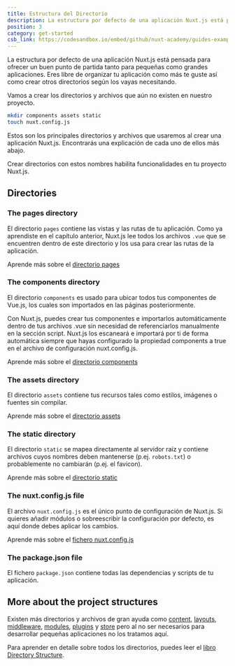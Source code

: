 ```yaml
---
title: Estructura del Directorio
description: La estructura por defecto de una aplicación Nuxt.js está pensada para ofrecer un buen punto de partida tanto para pequeñas como grandes aplicaciones. Eres libre de organizar tu aplicación como más te guste así como crear otros directorios según los vayas necesitando.
position: 3
category: get-started
csb_link: https://codesandbox.io/embed/github/nuxt-academy/guides-examples/tree/master/01_get_started/03_directory_structure?fontsize=14&hidenavigation=1&theme=dark
---
```


La estructura por defecto de una aplicación Nuxt.js está pensada para ofrecer un buen punto de partida tanto para pequeñas como grandes aplicaciones. Eres libre de organizar tu aplicación como más te guste así como crear otros directorios según los vayas necesitando.

Vamos a crear los directorios y archivos que aún no existen en nuestro proyecto.

```bash
mkdir components assets static
touch nuxt.config.js
```

Estos son los principales directorios y archivos que usaremos al crear una aplicación Nuxt.js. Encontrarás una explicación de cada uno de ellos más abajo.

<base-alert type="info">

Crear directorios con estos nombres habilita funcionalidades en tu proyecto Nuxt.js.

</base-alert>

## Directories

### The pages directory

El directorio `pages` contiene las vistas y las rutas de tu aplicación. Como ya aprendiste en el capítulo anterior, Nuxt.js lee todos los archivos `.vue` que se encuentren dentro de este directorio y los usa para crear las rutas de la aplicación.

<base-alert type="next">

Aprende más sobre el [directorio pages](/guides/directory-structure/pages)

</base-alert>

### The components directory

El directorio `components` es usado para ubicar todos tus componentes de Vue.js, los cuales son importados en las páginas posteriormente.

Con Nuxt.js, puedes crear tus componentes e importarlos automáticamente dentro de tus archivos .vue sin necesidad de referenciarlos manualmente en la sección script. Nuxt.js los escaneará e importará por ti de forma automática siempre que hayas configurado la propiedad components a true en el archivo de configuración nuxt.config.js.

<base-alert type="next">

Aprende más sobre el [directorio components](/guides/directory-structure/components)

</base-alert>

### The assets directory

El directorio `assets` contiene tus recursos tales como estilos, imágenes o fuentes sin compilar.

<base-alert type="next">

Aprende más sobre el [directorio assets](/guides/directory-structure/assets)

</base-alert>

### The static directory

El directorio `static` se mapea directamente al servidor raíz y contiene archivos cuyos nombres deben mantenerse (p.ej. `robots.txt`) o probablemente no cambiarán (p.ej. el favicon).

<base-alert type="next">

Aprende más sobre el [directorio static](/guides/directory-structure/static)

</base-alert>

### The nuxt.config.js file

El archivo `nuxt.config.js` es el único punto de configuración de Nuxt.js. Si quieres añadir módulos o sobreescribir la configuración por defecto, es aquí donde debes aplicar los cambios.

<base-alert type="next">

Aprende más sobre el [fichero nuxt.config.js](/guides/directory-structure/nuxt-config)

</base-alert>

### The package.json file

El fichero `package.json` contiene todas las dependencias y scripts de tu aplicación.

<app-modal>
  <code-sandbox  :src="csb_link"></code-sandbox>
</app-modal>

## More about the project structures

Existen más directorios y archivos de gran ayuda como [content](/guides/directory-structure/content), [layouts](/guides/directory-structure/layouts), [middleware](/guides/directory-structure/middleware), [modules](/guides/directory-structure/modules), [plugins](/guides/directory-structure/plugins) y [store](/guides/directory-structure/store) pero al no ser necesarios para desarrollar pequeñas aplicaciones no los tratamos aquí.

<base-alert type="next">

Para aprender en detalle sobre todos los directorios, puedes leer el [libro Directory Structure](/guides/directory-structure/nuxt).

</base-alert>
